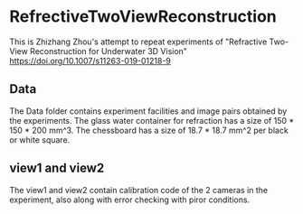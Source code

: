 # RefrectiveTwoViewReconstruction
This is Zhizhang Zhou's attempt to repeat experiments of "Refractive Two-View Reconstruction for Underwater 3D Vision" https://doi.org/10.1007/s11263-019-01218-9

## Data
The Data folder contains experiment facilities and image pairs obtained by the experiments.
The glass water container for refraction has a size of 150 * 150 * 200 mm^3.
The chessboard has a size of 18.7 * 18.7 mm^2 per black or white square.

## view1 and view2
The view1 and view2 contain calibration code of the 2 cameras in the experiment, also along with error checking with piror conditions.

##

